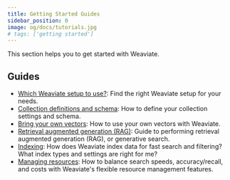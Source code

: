 ```yaml
---
title: Getting Started Guides
sidebar_position: 0
image: og/docs/tutorials.jpg
# tags: ['getting started']
---
```


This section helps you to get started with Weaviate.

## Guides

- [Which Weaviate setup to use?](./which-weaviate.md): Find the right Weaviate setup for your needs.
- [Collection definitions and schema](./schema.md): How to define your collection settings and schema.
- [Bring your own vectors](./custom-vectors.mdx): How to use your own vectors with Weaviate.
- [Retrieval augmented generation (RAG)](./generative.md): Guide to performing retrieval augmented generation (RAG), or generative search.
- [Indexing](./managing-resources/indexing.mdx): How does Weaviate index data for fast search and filtering? What index types and settings are right for me?
- [Managing resources](./managing-resources/index.md): How to balance search speeds, accuracy/recall, and costs with Weaviate's flexible resource management features.

